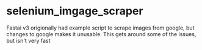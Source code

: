 # selenium_imgage_scraper
Fastai v3 origionally had example script to scrape images from google, but changes to google makes it unusable. This gets around some of the issues, but isn't very fast
